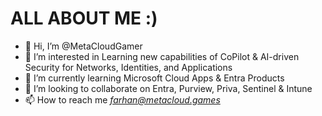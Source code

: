 # ALL ABOUT ME :)
- 👋 Hi, I’m @MetaCloudGamer
- 👀 I’m interested in Learning new capabilities of CoPilot & AI-driven Security for Networks, Identities, and Applications 
- 🌱 I’m currently learning Microsoft Cloud Apps & Entra Products
- 💞️ I’m looking to collaborate on Entra, Purview, Priva, Sentinel & Intune
- 📫 How to reach me *farhan@metacloud.games*

<!---
MetaCloudGamer/MetaCloudGamer is a ✨ special ✨ repository because its `README.md` (this file) appears on your GitHub profile.
You can click the Preview link to take a look at your changes.
--->

